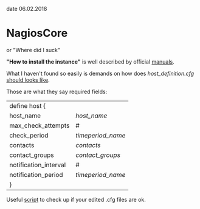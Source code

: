 date 06.02.2018

# NagiosCore
or "Where did I suck"

**"How to install the instance"** is well described by official [manuals](https://assets.nagios.com/downloads/nagioscore/docs/nagioscore/4/en/quickstart.html).

What I haven't found so easily is demands on how does _host_definition.cfg_ [should looks like](https://assets.nagios.com/downloads/nagioscore/docs/nagioscore/4/en/objectdefinitions.html#host). 

Those are what they say required fields:
<table border="0" class="Default">
<tr><td colspan=3 class="Definition">define host {</td></tr>
<tr><td>host_name</td><td><i>host_name</i></td></tr>
<tr><td>max_check_attempts</td><td>#</td></tr>
<tr><td>check_period</td><td><i>timeperiod_name</i></td></tr>
<tr><td>contacts</td><td><i>contacts</i></td></tr>
<tr><td>contact_groups</td><td><i>contact_groups</i></td></tr>
<tr><td>notification_interval</td><td>#</td></tr>
<tr><td>notification_period</td><td><i>timeperiod_name</i></td></tr>
<tr><td class="Definition">}&nbsp;&nbsp;&nbsp;&nbsp;</td><td colspan=2></td></tr>
</table>

Useful [script](https://github.com/kopako/Tips_Tricks/blob/master/Nagios/checkNagiosCfg.sh) to check up if your edited .cfg files are ok.
